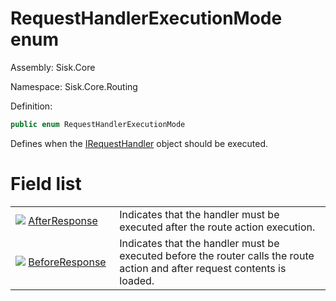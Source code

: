 <!--

Copyrights 2023 Sisk Framework - CypherPotato
Published under MIT license

!!! DO NOT EDIT THIS FILE !!!
This file was generated by a tool in the Sisk package. To edit the information in this documentation,
edit the XML documentation present in the Sisk source code.

-->

# RequestHandlerExecutionMode enum
Assembly: Sisk.Core

Namespace: Sisk.Core.Routing

Definition:

```cs
public enum RequestHandlerExecutionMode
```

Defines when the <a href="/spec/Sisk.Core.Routing.IRequestHandler.md">IRequestHandler</a> object should be executed.


# Field list

<table>
    <tbody>
<tr>
    <td style="width: 33%">
        <img class="icon" src="/assets/img/icons/field.svg">
        <a href="/spec/Sisk.Core.Routing.RequestHandlerExecutionMode.AfterResponse.md">
            AfterResponse
        </a>
    </td>
    <td>
        Indicates that the handler must be executed after the route action execution.
    </td>
</tr>
<tr>
    <td style="width: 33%">
        <img class="icon" src="/assets/img/icons/field.svg">
        <a href="/spec/Sisk.Core.Routing.RequestHandlerExecutionMode.BeforeResponse.md">
            BeforeResponse
        </a>
    </td>
    <td>
        Indicates that the handler must be executed before the router calls the route action and after request contents is loaded.
    </td>
</tr>
    </tbody>
</table>
